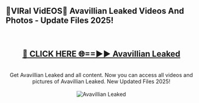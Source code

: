 <h2>🔴VIRal VidEOS🔴 Avavillian Leaked Videos And Photos - Update Files 2025!</h2>
<br>
<div align="center">
<h2><a href="https://virallinks.top/odZfE0" rel="nofollow">🔴 CLICK HERE 🌐==►► Avavillian Leaked</a></h2>
<br>
Get Avavillian Leaked and all content. Now you can access all videos and pictures of Avavillian Leaked. New Updated Files 2025!
<br>
<br>
<a href="https://virallinks.top/odZfE0" rel="nofollow" data-target="animated-image.originalLink"><img src="https://i.imgur.com/dJHk4Zq.gif)" alt="Avavillian Leaked" style="max-width: 100%; display: inline-block;" data-target="animated-image.originalImage"></a>
</div>
<br>
